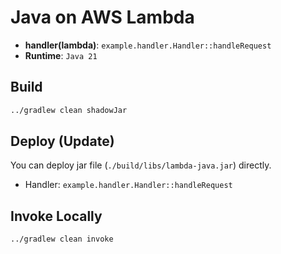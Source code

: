 # Java on AWS Lambda

- **handler(lambda)**: `example.handler.Handler::handleRequest`
- **Runtime**: `Java 21`

## Build

```bash
../gradlew clean shadowJar
```

## Deploy (Update)

You can deploy jar file (`./build/libs/lambda-java.jar`) directly.

- Handler: `example.handler.Handler::handleRequest`

## Invoke Locally

```bash
../gradlew clean invoke
```
